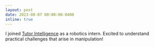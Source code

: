 ```yaml
---
layout: post
date: 2023-08-07 00:00:00-0400
inline: true
---
```


I joined [Tutor Intelligence](https://www.tutorintelligence.com/) as a robotics intern. Excited to understand practical challenges that arise in manipulation!